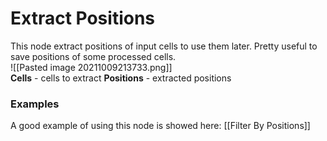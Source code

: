 # **Extract Positions** 
This node extract positions of input cells to use them later. Pretty useful to save positions of some processed cells.  
![[Pasted image 20211009213733.png]]  
**Cells** - cells to extract
**Positions** - extracted positions

### Examples
A good example of using this node is showed here: [[Filter By Positions]] 
